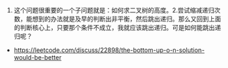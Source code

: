 1. 这个问题很重要的一个子问题就是：如何求二叉树的高度。2.尝试缩减递归次数，能想到的办法就是及早的判断出非平衡，然后跳出递归。那么又回到上面的判断核心上，只要那个条件不成立，我就应该跳出递归。可是如何能跳出递归呢？

* https://leetcode.com/discuss/22898/the-bottom-up-o-n-solution-would-be-better
